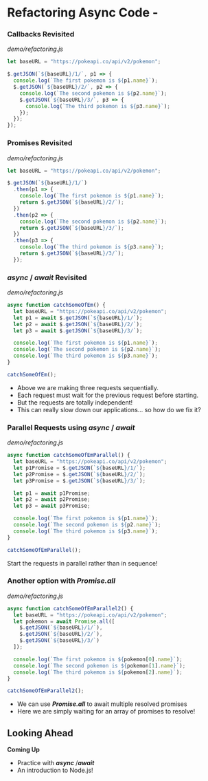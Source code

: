 # Refactoring Async Code - 

### Callbacks Revisited
_demo/refactoring.js_
```js
let baseURL = "https://pokeapi.co/api/v2/pokemon";

$.getJSON(`${baseURL}/1/`, p1 => {
  console.log(`The first pokemon is ${p1.name}`);
  $.getJSON(`${baseURL}/2/`, p2 => {
    console.log(`The second pokemon is ${p2.name}`);
    $.getJSON(`${baseURL}/3/`, p3 => {
      console.log(`The third pokemon is ${p3.name}`);
    });
  });
});
```

### Promises Revisited
_demo/refactoring.js_
```js
let baseURL = "https://pokeapi.co/api/v2/pokemon";

$.getJSON(`${baseURL}/1/`)
  .then(p1 => {
    console.log(`The first pokemon is ${p1.name}`);
    return $.getJSON(`${baseURL}/2/`);
  })
  .then(p2 => {
    console.log(`The second pokemon is ${p2.name}`);
    return $.getJSON(`${baseURL}/3/`);
  })
  .then(p3 => {
    console.log(`The third pokemon is ${p3.name}`);
    return $.getJSON(`${baseURL}/3/`);
  });
```

### *async* / *await* Revisited
_demo/refactoring.js_
```js
async function catchSomeOfEm() {
  let baseURL = "https://pokeapi.co/api/v2/pokemon";
  let p1 = await $.getJSON(`${baseURL}/1/`);
  let p2 = await $.getJSON(`${baseURL}/2/`);
  let p3 = await $.getJSON(`${baseURL}/3/`);

  console.log(`The first pokemon is ${p1.name}`);
  console.log(`The second pokemon is ${p2.name}`);
  console.log(`The third pokemon is ${p3.name}`);
}

catchSomeOfEm();
```
- Above we are making three requests sequentially.
- Each request must wait for the previous request before starting.
- But the requests are totally independent!
- This can really slow down our applications… so how do we fix it?

### Parallel Requests using *async* / *await*
_demo/refactoring.js_
```js
async function catchSomeOfEmParallel() {
  let baseURL = "https://pokeapi.co/api/v2/pokemon";
  let p1Promise = $.getJSON(`${baseURL}/1/`);
  let p2Promise = $.getJSON(`${baseURL}/2/`);
  let p3Promise = $.getJSON(`${baseURL}/3/`);

  let p1 = await p1Promise;
  let p2 = await p2Promise;
  let p3 = await p3Promise;

  console.log(`The first pokemon is ${p1.name}`);
  console.log(`The second pokemon is ${p2.name}`);
  console.log(`The third pokemon is ${p3.name}`);
}

catchSomeOfEmParallel();
```

Start the requests in parallel rather than in sequence!

### Another option with *Promise.all*
_demo/refactoring.js_
```js
async function catchSomeOfEmParallel2() {
  let baseURL = "https://pokeapi.co/api/v2/pokemon";
  let pokemon = await Promise.all([
    $.getJSON(`${baseURL}/1/`),
    $.getJSON(`${baseURL}/2/`),
    $.getJSON(`${baseURL}/3/`)
  ]);

  console.log(`The first pokemon is ${pokemon[0].name}`);
  console.log(`The second pokemon is ${pokemon[1].name}`);
  console.log(`The third pokemon is ${pokemon[2].name}`);
}

catchSomeOfEmParallel2();
```
- We can use ***Promise.all*** to await multiple resolved promises
- Here we are simply waiting for an array of promises to resolve!

## Looking Ahead
**Coming Up**
- Practice with ***async*** /***await***
- An introduction to Node.js!
